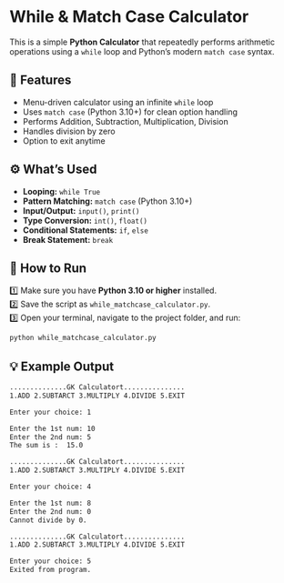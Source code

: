 # While & Match Case Calculator

This is a simple **Python Calculator** that repeatedly performs arithmetic operations using a `while` loop and Python’s modern `match case` syntax.

## 📌 Features

- Menu-driven calculator using an infinite `while` loop  
- Uses `match case` (Python 3.10+) for clean option handling  
- Performs Addition, Subtraction, Multiplication, Division  
- Handles division by zero  
- Option to exit anytime

## ⚙️ What’s Used

- **Looping:** `while True`  
- **Pattern Matching:** `match case` (Python 3.10+)  
- **Input/Output:** `input()`, `print()`  
- **Type Conversion:** `int()`, `float()`  
- **Conditional Statements:** `if`, `else`  
- **Break Statement:** `break`

## 🚀 How to Run

1️⃣ Make sure you have **Python 3.10 or higher** installed.  
2️⃣ Save the script as `while_matchcase_calculator.py`.  
3️⃣ Open your terminal, navigate to the project folder, and run:  
```bash
python while_matchcase_calculator.py
```

## 💡 Example Output
```bash
..............GK Calculatort...............
1.ADD 2.SUBTARCT 3.MULTIPLY 4.DIVIDE 5.EXIT

Enter your choice: 1

Enter the 1st num: 10
Enter the 2nd num: 5
The sum is :  15.0

..............GK Calculatort...............
1.ADD 2.SUBTARCT 3.MULTIPLY 4.DIVIDE 5.EXIT

Enter your choice: 4

Enter the 1st num: 8
Enter the 2nd num: 0
Cannot divide by 0.

..............GK Calculatort...............
1.ADD 2.SUBTARCT 3.MULTIPLY 4.DIVIDE 5.EXIT

Enter your choice: 5
Exited from program.
```
